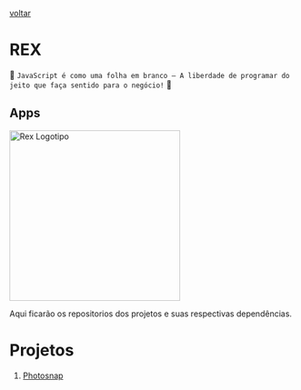 [voltar](../README.md)

REX
======
:star2: `JavaScript é como uma folha em branco – A liberdade de programar do jeito que faça sentido para o negócio!` :star2:

## Apps
<img src="https://github.com/oneOffJS/rex.community/raw/master/rex.png" alt="Rex Logotipo" width="300" height="300" />

Aqui ficarão os repositorios dos projetos e suas respectivas dependências.

# Projetos
  1. [Photosnap](./photosnap/README.md)
